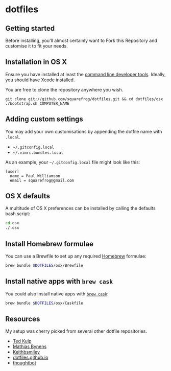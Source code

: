 # dotfiles

## Getting started

Before installing, you'll almost certainly want to Fork this Repository and customise it to fit your needs.

## Installation in OS X

Ensure you have installed at least the [command line developer tools](https://developer.apple.com/downloads/index.action). Ideally, you should have Xcode installed.

You are free to clone the repository anywhere you wish.

```
git clone git://github.com/squarefrog/dotfiles.git && cd dotfiles/osx
./bootstrap.sh COMPUTER_NAME
```

## Adding custom settings

You may add your own customisations by appending the dotfile name with `.local`.

* `~/.gitconfig.local`
* `~/.vimrc.bundles.local`

As an example, your `~/.gitconfig.local` file might look like this:

```
[user]
  name = Paul Williamson
  email = squarefrog@gmail.com
```

## OS X defaults

A multitude of OS X preferences can be installed by calling the defaults bash script:

```sh
cd osx
./.osx
```

## Install Homebrew formulae

You can use a Brewfile to set up any required [Homebrew](http://brew.sh/) formulae:

```sh
brew bundle $DOTFILES/osx/Brewfile
```

## Install native apps with `brew cask`

You could also install native apps with [`brew cask`](https://github.com/caskroom/homebrew-cask):

```sh
brew bundle $DOTFILES/osx/Caskfile
```

## Resources
My setup was cherry picked from several other dotfile repositories.
* [Ted Kulp](https://github.com/tedkulp/vim-config)
* [Mathias Bynens](https://github.com/mathiasbynens/dotfiles/)
* [Keithbsmiley](https://github.com/Keithbsmiley/dotfiles)
* [dotfiles.github.io](http://dotfiles.github.io/)
* [thoughtbot](https://github.com/thoughtbot/dotfiles)
